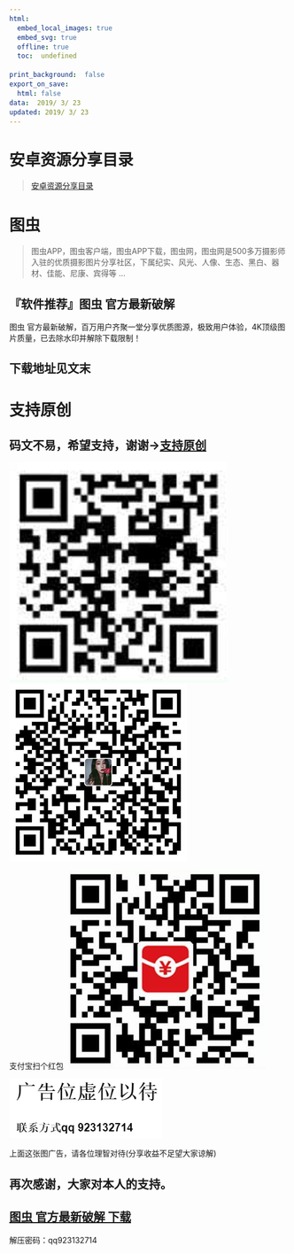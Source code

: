 ```yaml
---
html:
  embed_local_images: true
  embed_svg: true
  offline: true
  toc:  undefined

print_background:  false
export_on_save:
  html: false
data:  2019/ 3/ 23
updated: 2019/ 3/ 23
---
```


# 安卓资源分享目录

> [安卓资源分享目录](https://blog.csdn.net/qq923132714/article/details/83059823 "安卓资源分享目录")


# 图虫

> 图虫APP，图虫客户端，图虫APP下载，图虫网，图虫网是500多万摄影师入驻的优质摄影图片分享社区，下属纪实、风光、人像、生态、黑白、器材、佳能、尼康、宾得等 ...

## 『软件推荐』图虫 官方最新破解

图虫 官方最新破解，百万用户齐聚一堂分享优质图源，极致用户体验，4K顶级图片质量，已去除水印并解除下载限制！

## 下载地址见文末
# 支持原创


## 码文不易，希望支持，谢谢->**[支持原创](http://blog.csdn.net/qq923132714/article/details/79399145)**
![微信支付](https://raw.githubusercontent.com/923132714/my_picture/master/blog/support/weixin.png)![微信支付](https://raw.githubusercontent.com/923132714/my_picture/master/blog/support/支付宝.png)

支付宝扫个红包
![支付宝扫个红包](https://raw.githubusercontent.com/923132714/my_picture/master/blog/support/扫码领红包.png "扫码领红包")

![广告位](https://raw.githubusercontent.com/923132714/my_picture/master/blog/support/广告位.png "广告")

上面这张图广告，请各位理智对待(分享收益不足望大家谅解)

## 再次感谢，大家对本人的支持。




## [图虫 官方最新破解  下载](http://u16848854.ctfile.net/fs/16848854-355653771 "图虫 官方最新破解  下载")

解压密码：qq923132714
